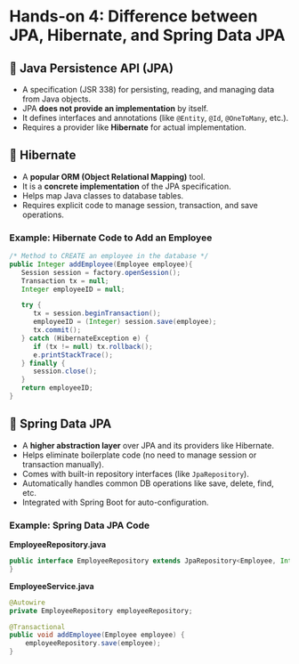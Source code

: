 
# Hands-on 4: Difference between JPA, Hibernate, and Spring Data JPA

## 🔹 Java Persistence API (JPA)
- A specification (JSR 338) for persisting, reading, and managing data from Java objects.
- JPA **does not provide an implementation** by itself.
- It defines interfaces and annotations (like `@Entity`, `@Id`, `@OneToMany`, etc.).
- Requires a provider like **Hibernate** for actual implementation.

## 🔹 Hibernate
- A **popular ORM (Object Relational Mapping)** tool.
- It is a **concrete implementation** of the JPA specification.
- Helps map Java classes to database tables.
- Requires explicit code to manage session, transaction, and save operations.

###  Example: Hibernate Code to Add an Employee
```java
/* Method to CREATE an employee in the database */
public Integer addEmployee(Employee employee){
   Session session = factory.openSession();
   Transaction tx = null;
   Integer employeeID = null;

   try {
      tx = session.beginTransaction();
      employeeID = (Integer) session.save(employee); 
      tx.commit();
   } catch (HibernateException e) {
      if (tx != null) tx.rollback();
      e.printStackTrace(); 
   } finally {
      session.close(); 
   }
   return employeeID;
}
```

## 🔹 Spring Data JPA
- A **higher abstraction layer** over JPA and its providers like Hibernate.
- Helps eliminate boilerplate code (no need to manage session or transaction manually).
- Comes with built-in repository interfaces (like `JpaRepository`).
- Automatically handles common DB operations like save, delete, find, etc.
- Integrated with Spring Boot for auto-configuration.

### Example: Spring Data JPA Code

**EmployeeRepository.java**
```java
public interface EmployeeRepository extends JpaRepository<Employee, Integer> {
}
```

**EmployeeService.java**
```java
@Autowire
private EmployeeRepository employeeRepository;

@Transactional
public void addEmployee(Employee employee) {
    employeeRepository.save(employee);
}
```

